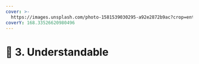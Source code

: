 ```yaml
---
cover: >-
  https://images.unsplash.com/photo-1581539030295-a92e2872b9ac?crop=entropy&cs=tinysrgb&fm=jpg&ixid=MnwxOTcwMjR8MHwxfHNlYXJjaHwxfHxva2F5fGVufDB8fHx8MTY2MjExNTU1OQ&ixlib=rb-1.2.1&q=80
coverY: 168.33526620980496
---
```


# 🙌 3. Understandable

